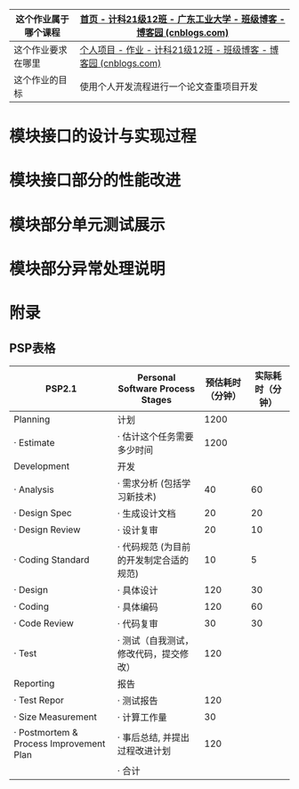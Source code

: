 | 这个作业属于哪个课程 | [首页 - 计科21级12班 - 广东工业大学 - 班级博客 - 博客园 (cnblogs.com)](https://edu.cnblogs.com/campus/gdgy/CSGrade21-12) |
| -------------------- | ------------------------------------------------------------ |
| 这个作业要求在哪里   | [个人项目 - 作业 - 计科21级12班 - 班级博客 - 博客园 (cnblogs.com)](https://edu.cnblogs.com/campus/gdgy/CSGrade21-12/homework/13014) |
| 这个作业的目标       | 使用个人开发流程进行一个论文查重项目开发                     |

# 模块接口的设计与实现过程

# 模块接口部分的性能改进

# 模块部分单元测试展示

# 模块部分异常处理说明

# 附录

## PSP表格

| PSP2.1                                  | Personal Software Process Stages        | 预估耗时（分钟） | 实际耗时（分钟） |
| --------------------------------------- | --------------------------------------- | ---------------- | ---------------- |
| Planning                                | 计划                                    | 1200             |                  |
| · Estimate                              | · 估计这个任务需要多少时间              | 1200             |                  |
| Development                             | 开发                                    |                  |                  |
| · Analysis                              | · 需求分析 (包括学习新技术)             | 40               | 60               |
| · Design Spec                           | · 生成设计文档                          | 20               | 20               |
| · Design Review                         | · 设计复审                              | 20               | 10               |
| · Coding Standard                       | · 代码规范 (为目前的开发制定合适的规范) | 10               | 5                |
| · Design                                | · 具体设计                              | 120              | 30               |
| · Coding                                | · 具体编码                              | 120              | 60               |
| · Code Review                           | · 代码复审                              | 30               | 30               |
| · Test                                  | · 测试（自我测试，修改代码，提交修改）  | 120              |                  |
| Reporting                               | 报告                                    |                  |                  |
| · Test Repor                            | · 测试报告                              | 120              |                  |
| · Size Measurement                      | · 计算工作量                            | 30               |                  |
| · Postmortem & Process Improvement Plan | · 事后总结, 并提出过程改进计划          | 120              |                  |
|                                         | · 合计                                  |                  |                  |